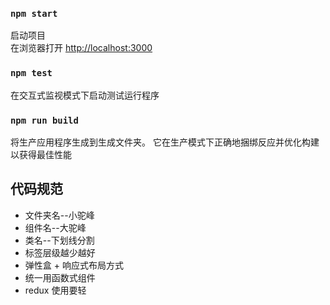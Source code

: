  
### `npm start`

启动项目
<br>
在浏览器打开 [http://localhost:3000](http://localhost:3000)
 
### `npm test`

在交互式监视模式下启动测试运行程序

### `npm run build`

将生产应用程序生成到生成文件夹。
它在生产模式下正确地捆绑反应并优化构建以获得最佳性能

 
## 代码规范
* 文件夹名--小驼峰
* 组件名--大驼峰
* 类名--下划线分割
* 标签层级越少越好
* 弹性盒 + 响应式布局方式
* 统一用函数式组件
* redux 使用要轻
  

 